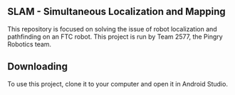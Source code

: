 ## SLAM - Simultaneous Localization and Mapping

This repository is focused on solving the issue of robot localization and pathfinding on an FTC robot. This project is run by Team 2577, the Pingry Robotics team.

## Downloading 

To use this project, clone it to your computer and open it in Android Studio. 
